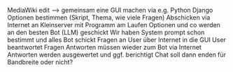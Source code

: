MediaWiki edit
--> gemeinsam eine GUI machen via e.g. Python Django
Optionen bestimmen (Skript, Thema, wie viele Fragen)
Abschicken via Internet an Kleinserver mit Programm am Laufen
Optionen und co werden an den besten Bot (LLM) geschickt
Wir haben System prompt schon bestimmt und alles
Bot schickt Fragen an User über Internet in die GUI
User beantwortet Fragen
Antworten müssen wieder zum Bot via Internet
Antworten werden ausgewertet und ggf. berichtigt
Chat soll dann enden für Bandbreite oder nicht?
